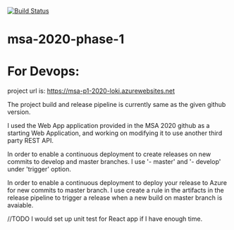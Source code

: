 [![Build Status](https://dev.azure.com/zli209/msa-2020-phase-1/_apis/build/status/a153426a.msa-2020-phase-1?branchName=master)](https://dev.azure.com/zli209/msa-2020-phase-1/_build/latest?definitionId=1&branchName=master)

# msa-2020-phase-1

# For Devops:

project url is: 
https://msa-p1-2020-loki.azurewebsites.net

The project build and release pipeline is currently same as the given github version. 

I used the Web App application provided in the MSA 2020 github as a starting Web Application, and working on modifying it to use another third party REST API. 

In order to enable a continuous deployment to create releases on new commits to develop and master branches.
I use '- master' and '- develop' under 'trigger' option. 

In order to enable a continuous deployment to deploy your release to Azure for new commits to master branch.
I use create a rule in the artifacts in the release pipeline to trigger a release when a new build on master branch is avaiable. 

//TODO 
I would set up unit test for React app if I have enough time. 
